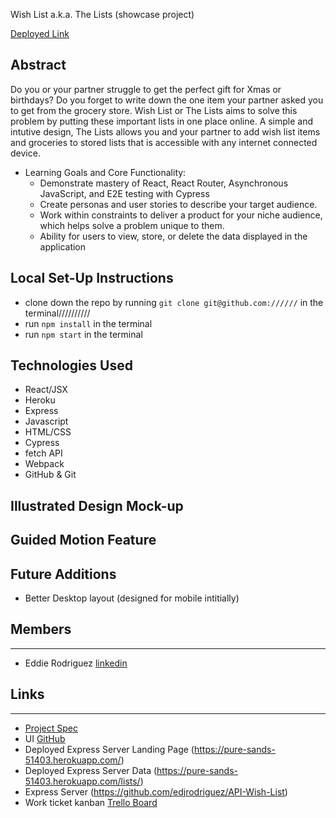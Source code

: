 Wish List a.k.a. The Lists (showcase project)

[Deployed Link]()

## Abstract
Do you or your partner struggle to get the perfect gift for Xmas or birthdays?  Do you forget to write down the one item your partner asked you to get from the grocery store.  Wish List or The Lists aims to solve this problem by putting these important lists in one place online.  A simple and intutive design, The Lists allows you and your partner to add wish list items and groceries to stored lists that is accessible with any internet connected device.

* Learning Goals and Core Functionality:
    * Demonstrate mastery of React, React Router, Asynchronous JavaScript, and E2E testing with Cypress
    * Create personas and user stories to describe your target audience.
    * Work within constraints to deliver a product for your niche audience, which helps solve a problem unique to them.
    * Ability for users to view, store, or delete the data displayed in the application 

## Local Set-Up Instructions
* clone down the repo by running `git clone git@github.com://////` in the terminal//////////
* run `npm install` in the terminal
* run `npm start` in the terminal

## Technologies Used
- React/JSX
- Heroku
- Express
- Javascript
- HTML/CSS
- Cypress
- fetch API 
- Webpack
- GitHub & Git

## Illustrated Design Mock-up


## Guided Motion Feature



## Future Additions 
 * Better Desktop layout (designed for mobile intitially)


## Members
__________________________

- Eddie Rodriguez [linkedin](https://www.linkedin.com/in/edward-rodriguez-1b497423b/)


## Links
__________________________
- [Project Spec](https://frontend.turing.edu/projects/module-3/showcase.html)
- UI [GitHub](https://github.com/dstavis/tasterx)
- Deployed Express Server Landing Page (https://pure-sands-51403.herokuapp.com/)
- Deployed Express Server Data (https://pure-sands-51403.herokuapp.com/lists/)
- Express Server (https://github.com/edjrodriguez/API-Wish-List)
- Work ticket kanban [Trello Board](https://trello.com/b/psFDNxc1/wish-list-project-board)

